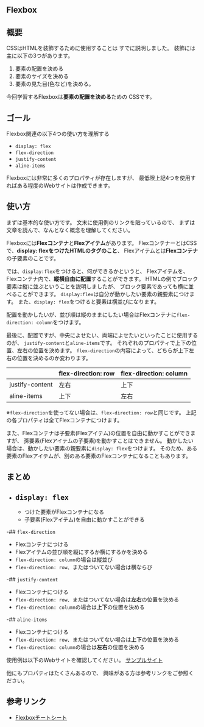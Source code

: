 ## Flexbox

## 概要
CSSはHTMLを装飾するために使用することは
すでに説明しました。
装飾には主に以下の3つがあります。
1. 要素の配置を決める
2. 要素のサイズを決める
3. 要素の見た目(色など)を決める。

今回学習するFlexboxは**要素の配置を決める**ための
CSSです。


## ゴール
Flexbox関連の以下4つの使い方を理解する

- `display: flex`
- `flex-direction`
- `justify-content`
- `aline-items`

Flexboxには非常に多くのプロパティが存在しますが、
最低限上記4つを使用すればある程度のWebサイトは作成できます。

## 使い方
まずは基本的な使い方です。
文末に使用例のリンクを貼っているので、
まずは文章を読んで、なんとなく概念を理解してください。

Flexboxには**Flexコンテナ**と**Flexアイテム**があります。
FlexコンテナーとはCSSで、**display: flexをつけたHTMLのタグのこと**、
Flexアイテムとは**Flexコンテナ**の子要素のことです。

では、`display:flex`をつけると、何ができるかというと、
Flexアイテムを、Flexコンテナ内で、**縦横自由に配置**することができます。
HTMLの例でブロック要素は縦に並ぶということを説明しましたが、
ブロック要素であっても横に並べることができます。
`display:flex`は自分が動かしたい要素の親要素につけます。
また、`display: flex`をつけると要素は横並びになります。

配置を動かしたいが、並び順は縦のままにしたい場合はFlexコンテナに`flex-direction: column`をつけます。

最後に、配置ですが、中央によせたい、両端によせたいといったことに使用するのが、
`justify-content`と`aline-items`です。
それぞれのプロパティで上下の位置、左右の位置を決めます。
`flex-direction`の内容によって、どちらが上下左右の位置を決めるのか変わります。

|                |flex-direction: row  |flex-direction: column  |
|---             |---                  |---                     |
|justify-content |左右                 |上下                    |
|aline-items     |上下                 |左右                    |

※`flex-direction`を使ってない場合は、`flex-direction: row`と同じです。
上記の各プロパティは全てFlexコンテナにつけます。

また、Flexコンテナは子要素(Flexアイテム)の位置を自由に動かすことができますが、
孫要素(Flexアイテムの子要素)を動かすことはできません。
動かしたい場合は、動かしたい要素の親要素に`display: flex`をつけます。
そのため、ある要素のFlexアイテムが、別のある要素のFlexコンテナになることもあります。

## まとめ
- ## `display: flex`
  - つけた要素がFlexコンテナになる
  - 子要素(Flexアイテム)を自由に動かすことができる

-## `flex-direction`
  - Flexコンテナにつける
  - Flexアイテムの並び順を縦にするか横にするかを決める
  - `flex-direction: column`の場合は縦並び
  - `flex-direction: row`、またはついてない場合は横ならび

-## `justify-content`
  - Flexコンテナにつける
  - `flex-direction: row`、またはついてない場合は**左右**の位置を決める
  - `flex-direction: column`の場合は**上下**の位置を決める

-## `aline-items`
  - Flexコンテナにつける
  - `flex-direction: row`、またはついてない場合は**上下**の位置を決める
  - `flex-direction: column`の場合は**左右**の位置を決める

使用例は以下のWebサイトを確認してください。
[サンプルサイト](https://nexseed.netlify.com/html_css/flex/)

他にもプロパティはたくさんあるので、
興味がある方は参考リンクをご参照ください。

## 参考リンク
- [Flexboxチートシート](https://www.webcreatorbox.com/tech/css-flexbox-cheat-sheet)